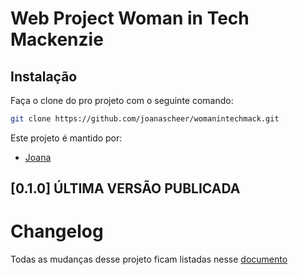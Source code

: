 # Web Project Woman in Tech Mackenzie

## Instalação         
Faça o clone do pro projeto com o seguinte comando:
```bash
git clone https://github.com/joanascheer/womanintechmack.git
```

Este projeto é mantido por:
* [Joana](https://github.com/joanascheer)

## [0.1.0] ÚLTIMA VERSÃO PUBLICADA

# Changelog

Todas as mudanças desse projeto ficam listadas nesse [documento](CHANGELOG.md)